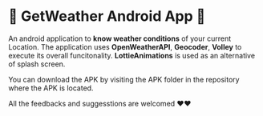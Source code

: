 # 🚀 GetWeather Android App 🚀

An android application to **know weather conditions** of your current Location. The application uses **OpenWeatherAPI**, **Geocoder**, **Volley** to execute its overall funcitonality.
**LottieAnimations** is used as an alternative of splash screen.

You can download the APK by visiting the APK folder in the repository where the APK is located.

All the feedbacks and suggesstions are welcomed ❤️❤️


